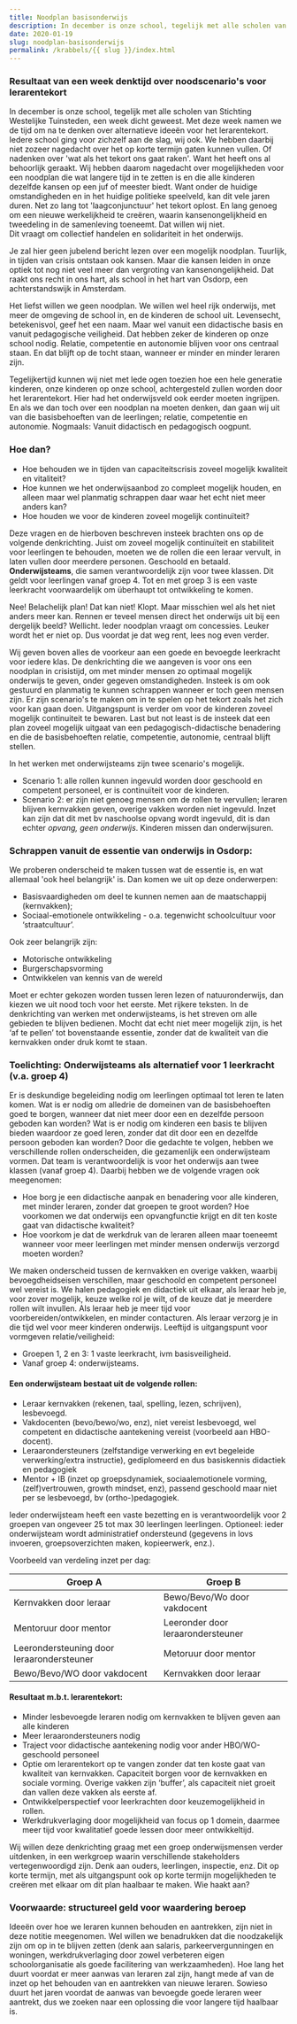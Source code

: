 ```yaml
---
title: Noodplan basisonderwijs
description: In december is onze school, tegelijk met alle scholen van Stichting Westelijke Tuinsteden, een week dicht geweest. Met deze week namen we de tijd om na te denken over alternatieve ideeën voor het lerarentekort. Iedere school ging voor zichzelf aan de slag, wij ook.
date: 2020-01-19
slug: noodplan-basisonderwijs
permalink: /krabbels/{{ slug }}/index.html
---
```


### Resultaat van een week denktijd over noodscenario's voor lerarentekort

In december is onze school, tegelijk met alle scholen van Stichting Westelijke Tuinsteden, een week dicht geweest. Met deze week namen we de tijd om na te denken over alternatieve ideeën voor het lerarentekort. Iedere school ging voor zichzelf aan de slag, wij ook.
We hebben daarbij niet zozeer nagedacht over het op korte termijn gaten kunnen vullen. Of nadenken over 'wat als het tekort ons gaat raken'. Want het heeft ons al behoorlijk geraakt. Wij hebben daarom nagedacht over mogelijkheden voor een noodplan die wat langere tijd in te zetten is en die alle kinderen dezelfde kansen op een juf of meester biedt.
Want onder de huidige omstandigheden en in het huidige politieke speelveld, kan dit vele jaren duren. Net zo lang tot 'laagconjunctuur' het tekort oplost. En lang genoeg om een nieuwe werkelijkheid te creëren, waarin kansenongelijkheid en tweedeling in de samenleving toeneemt.
Dat willen wij niet.  
Dit vraagt om collectief handelen en solidariteit in het onderwijs.

Je zal hier geen jubelend bericht lezen over een mogelijk noodplan. Tuurlijk, in tijden van crisis ontstaan ook kansen. Maar die kansen leiden in onze optiek tot nog niet veel meer dan vergroting van kansenongelijkheid. Dat raakt ons recht in ons hart, als school in het hart van Osdorp, een achterstandswijk in Amsterdam.

Het liefst willen we geen noodplan. We willen wel heel rijk onderwijs, met meer de omgeving de school in, en de kinderen de school uit. Levensecht, betekenisvol, geef het een naam. Maar wel vanuit een didactische basis en vanuit pedagogische veiligheid. Dat hebben zeker de kinderen op onze school nodig. Relatie, competentie en autonomie blijven voor ons centraal staan.
En dat blijft op de tocht staan, wanneer er minder en minder leraren zijn.

Tegelijkertijd kunnen wij niet met lede ogen toezien hoe een hele generatie kinderen, onze kinderen op onze school, achtergesteld zullen worden door het lerarentekort. Hier had het onderwijsveld ook eerder moeten ingrijpen. En als we dan toch over een noodplan na moeten denken, dan gaan wij uit van die basisbehoeften van de leerlingen; relatie, competentie en autonomie. Nogmaals: Vanuit didactisch en pedagogisch oogpunt.

### Hoe dan?

* Hoe behouden we in tijden van capaciteitscrisis zoveel mogelijk kwaliteit en vitaliteit?
* Hoe kunnen we het onderwijsaanbod zo compleet mogelijk houden, en alleen maar wel planmatig schrappen daar waar het echt niet meer anders kan?
* Hoe houden we voor de kinderen zoveel mogelijk continuïteit?

Deze vragen en de hierboven beschreven insteek brachten ons op de volgende denkrichting.
Juist om zoveel mogelijk continuïteit en stabiliteit voor leerlingen te behouden, moeten we de rollen die een leraar vervult, in laten vullen door meerdere personen. Geschoold en betaald.
**Onderwijsteams**, die samen verantwoordelijk zijn voor twee klassen. Dit geldt voor leerlingen vanaf groep 4.
Tot en met groep 3 is een vaste leerkracht voorwaardelijk om überhaupt tot ontwikkeling te komen.

Nee! Belachelijk plan! Dat kan niet!
Klopt. Maar misschien wel als het niet anders meer kan.
Rennen er teveel mensen direct het onderwijs uit bij een dergelijk beeld? Wellicht.
Ieder noodplan vraagt om concessies. Leuker wordt het er niet op.
Dus voordat je dat weg rent, lees nog even verder.

Wij geven boven alles de voorkeur aan een goede en bevoegde leerkracht voor iedere klas. De denkrichting die we aangeven is voor ons een noodplan in crisistijd, om met minder mensen zo optimaal mogelijk onderwijs te geven, onder gegeven omstandigheden. Insteek is om ook gestuurd en planmatig te kunnen schrappen wanneer er toch geen mensen zijn. Er zijn scenario's te maken om in te spelen op het tekort zoals het zich voor kan gaan doen. Uitgangspunt is verder om voor de kinderen zoveel mogelijk continuiteit te bewaren. Last but not least is de insteek dat een plan zoveel mogelijk uitgaat van een pedagogisch-didactische benadering en die de basisbehoeften relatie, competentie, autonomie, centraal blijft stellen.

In het werken met onderwijsteams zijn twee scenario's mogelijk.

* Scenario 1: alle rollen kunnen ingevuld worden door geschoold en competent personeel, er is continuïteit voor de kinderen.
* Scenario 2: er zijn niet genoeg mensen om de rollen te vervullen; leraren blijven kernvakken geven, overige vakken worden niet ingevuld. Inzet kan zijn dat dit met bv naschoolse opvang wordt ingevuld, dit is dan echter _opvang, geen onderwijs_. Kinderen missen dan onderwijsuren.

### Schrappen vanuit de essentie van onderwijs in Osdorp:

We proberen onderscheid te maken tussen wat de essentie is, en wat allemaal 'ook heel belangrijk' is. Dan komen we uit op deze onderwerpen:

* Basisvaardigheden om deel te kunnen nemen aan de maatschappij (kernvakken);
* Sociaal-emotionele ontwikkeling - o.a. tegenwicht schoolcultuur voor ‘straatcultuur’.

Ook zeer belangrijk zijn:

* Motorische ontwikkeling
* Burgerschapsvorming
* Ontwikkelen van kennis van de wereld

Moet er echter gekozen worden tussen leren lezen of natuuronderwijs, dan kiezen we uit nood toch voor het eerste. Met rijkere teksten.
In de denkrichting van werken met onderwijsteams, is het streven om alle gebieden te blijven bedienen. Mocht dat echt niet meer mogelijk zijn, is het ‘af te pellen’ tot bovenstaande essentie, zonder dat de kwaliteit van die kernvakken onder druk komt te staan.

### Toelichting: Onderwijsteams als alternatief voor 1 leerkracht (v.a. groep 4)

Er is deskundige begeleiding nodig om leerlingen optimaal tot leren te laten komen.
Wat is er nodig om alledrie de domeinen van de basisbehoeften goed te borgen, wanneer dat niet meer door een en dezelfde persoon geboden kan worden? Wat is er nodig om kinderen een basis te blijven bieden waardoor ze goed leren, zonder dat dit door een en dezelfde persoon geboden kan worden?
Door die gedachte te volgen, hebben we verschillende rollen onderscheiden, die gezamenlijk een onderwijsteam vormen. Dat team is verantwoordelijk is voor het onderwijs aan twee klassen (vanaf groep 4).
Daarbij hebben we de volgende vragen ook meegenomen:

* Hoe borg je een didactische aanpak en benadering voor alle kinderen, met minder leraren, zonder dat groepen te groot worden? Hoe voorkomen we dat onderwijs een opvangfunctie krijgt en dit ten koste gaat van didactische kwaliteit?
* Hoe voorkom je dat de werkdruk van de leraren alleen maar toeneemt wanneer voor meer leerlingen met minder mensen onderwijs verzorgd moeten worden?

We maken onderscheid tussen de kernvakken en overige vakken, waarbij bevoegdheidseisen verschillen, maar geschoold en competent personeel wel vereist is.
We halen pedagogiek en didactiek uit elkaar, als leraar heb je, voor zover mogelijk, keuze welke rol je wilt, of de keuze dat je meerdere rollen wilt invullen.
Als leraar heb je meer tijd voor voorbereiden/ontwikkelen, en minder contacturen.
Als leraar verzorg je in die tijd wel voor meer kinderen onderwijs.
Leeftijd is uitgangspunt voor vormgeven relatie/veiligheid:

* Groepen 1, 2 en 3: 1 vaste leerkracht, ivm basisveiligheid.
* Vanaf groep 4: onderwijsteams.

#### Een onderwijsteam bestaat uit de volgende rollen:

* Leraar kernvakken (rekenen, taal, spelling, lezen, schrijven), lesbevoegd.
* Vakdocenten (bevo/bewo/wo, enz), niet vereist lesbevoegd, wel competent en didactische aantekening vereist (voorbeeld aan HBO-docent).
* Leraarondersteuners (zelfstandige verwerking en evt begeleide verwerking/extra instructie), gediplomeerd en dus basiskennis didactiek en pedagogiek
* Mentor + IB (inzet op groepsdynamiek, sociaalemotionele vorming, (zelf)vertrouwen, growth mindset, enz), passend geschoold maar niet per se lesbevoegd, bv (ortho-)pedagogiek.

Ieder onderwijsteam heeft een vaste bezetting en is verantwoordelijk voor 2 groepen van ongeveer 25 tot max 30 leerlingen leerlingen.
Optioneel: ieder onderwijsteam wordt administratief ondersteund (gegevens in lovs invoeren, groepsoverzichten maken, kopieerwerk, enz.).

Voorbeeld van verdeling inzet per dag:

| Groep A                                   | Groep B                           |
| ----------------------------------------- | --------------------------------- |
| Kernvakken door leraar                    | Bewo/Bevo/Wo door vakdocent       |
| Mentoruur door mentor                     | Leeronder door leraarondersteuner |
| Leerondersteuning door leraarondersteuner | Metoruur door mentor              |
| Bewo/Bevo/WO door vakdocent               | Kernvakken door leraar            |

#### Resultaat m.b.t. lerarentekort:

* Minder lesbevoegde leraren nodig om kernvakken te blijven geven aan alle kinderen
* Meer leraarondersteuners nodig
* Traject voor didactische aantekening nodig voor ander HBO/WO-geschoold personeel
* Optie om lerarentekort op te vangen zonder dat ten koste gaat van kwaliteit van kernvakken. Capaciteit borgen voor de kernvakken en sociale vorming.
  Overige vakken zijn ‘buffer’, als capaciteit niet groeit dan vallen deze vakken als eerste af.
* Ontwikkelperspectief voor leerkrachten door keuzemogelijkheid in rollen.
* Werkdrukverlaging door mogelijkheid van focus op 1 domein, daarmee meer tijd voor kwalitatief goede lessen door meer ontwikkeltijd.

Wij willen deze denkrichting graag met een groep onderwijsmensen verder uitdenken, in een werkgroep waarin verschillende stakeholders vertegenwoordigd zijn. Denk aan ouders, leerlingen, inspectie, enz.
Dit op korte termijn, met als uitgangspunt ook op korte termijn mogelijkheden te creëren met elkaar om dit plan haalbaar te maken. Wie haakt aan?

### Voorwaarde: structureel geld voor waardering beroep

Ideeën over hoe we leraren kunnen behouden en aantrekken, zijn niet in deze notitie meegenomen. Wel willen we benadrukken dat die noodzakelijk zijn om op in te blijven zetten (denk aan salaris, parkeervergunningen en woningen, werkdrukverlaging door zowel verbeteren eigen schoolorganisatie als goede facilitering van werkzaamheden).
Hoe lang het duurt voordat er meer aanwas van leraren zal zijn, hangt mede af van de inzet op het behouden van en aantrekken van nieuwe leraren. Sowieso duurt het jaren voordat de aanwas van bevoegde goede leraren weer aantrekt, dus we zoeken naar een oplossing die voor langere tijd haalbaar is.
